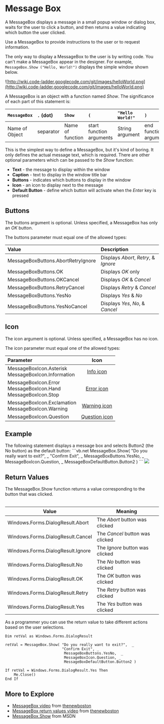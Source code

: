 # Message Box #

A MessageBox displays a message in a small popup window or dialog box,
waits for the user to click a button, and then
returns a value indicating which button the user clicked.

Use a MessageBox to provide instructions to the user or to request information.

The only way to display a MessageBox to the user is by writing code.
You can't make a MessageBox appear in the designer.
For example, `MessageBox.Show ("Hello, World!")` displays the simple window shown below.

![http://wiki.code-ladder.googlecode.com/git/images/helloWorld.png](http://wiki.code-ladder.googlecode.com/git/images/helloWorld.png)

A MessageBox is an object with a function named _Show_.
The significance of each part of this statement is:

| `MessageBox` | `.` (dot) | `Show` | `(` | `"Hello World!"` | `)` |
|:-------------|:----------|:-------|:----|:-----------------|:----|
| Name of Object | separator | Name of function | start function arguments | String argument | end function arguments |

This is the simplest way to define a MessageBox, but it's kind of boring.
It only defines the actual message text, which is required.
There are other optional parameters which can be passed to the _Show_ function:
  * **Text** - the message to display within the window
  * **Caption** - text to display in the window title bar
  * **Buttons** - indicates which buttons to display in the window
  * **Icon** - an icon to display next to the message
  * **Default Button** - define which button will activate when the _Enter_ key is pressed

## Buttons ##
The buttons argument is optional.
Unless specified, a MessageBox has only an _OK_ button.

The buttons parameter must equal one of the allowed types:

| **Value**                               | **Description** |
|:----------------------------------------|:----------------|
| MessageBoxButtons.AbortRetryIgnore    | Displays _Abort_, _Retry_, & _Ignore_   |
| MessageBoxButtons.OK                  | Displays _OK_ only   |
| MessageBoxButtons.OKCancel            | Displays _OK_ & _Cancel_   |
| MessageBoxButtons.RetryCancel         | Displays _Retry_ & _Cancel_   |
| MessageBoxButtons.YesNo               | Displays _Yes_ & _No_ |
| MessageBoxButtons.YesNoCancel         | Displays _Yes_, _No_, & _Cancel_ |


## Icon ##
The icon argument is optional.
Unless specified, a MessageBox has no icon.

The icon parameter must equal one of the allowed types:

| **Parameter**                            | **Icon** |
|:-----------------------------------------|:---------:|
| MessageBoxIcon.Asterisk  <br> MessageBoxIcon.Information  | [Info icon](images/iconInfo.png) |
| MessageBoxIcon.Error  <br> MessageBoxIcon.Hand <br> MessageBoxIcon.Stop | [Error icon](images/iconError.png) |
| MessageBoxIcon.Exclamation  <br> MessageBoxIcon.Warning   |[Warning icon](images/iconWarn.png) |
| MessageBoxIcon.Question | [Question icon](images/iconQuestion.png) |

<h2>Example</h2>
The following statement displays a message box and selects Button2 (the No button) as the default button:
```vb.net
MessageBox.Show( "Do you really want to exit?",  _
                 "Confirm Exit", _
                  MessageBoxButtons.YesNo,  _
                  MessageBoxIcon.Question, _
                  MessageBoxDefaultButton.Button2 )
```

<img src='http://wiki.code-ladder.googlecode.com/git/images/exitBox.png' />


<h2>Return Values</h2>

The MessageBox.Show function returns a value corresponding to the button that was clicked.<br>
<br>
<table><thead><th> <b>Value</b>                               </th><th> <b>Meaning</b> </th></thead><tbody>
<tr><td> Windows.Forms.DialogResult.Abort      </td><td> The <i>Abort</i> button was clicked </td></tr>
<tr><td> Windows.Forms.DialogResult.Cancel     </td><td> The <i>Cancel</i> button was clicked </td></tr>
<tr><td> Windows.Forms.DialogResult.Ignore     </td><td> The <i>Ignore</i> button was clicked </td></tr>
<tr><td> Windows.Forms.DialogResult.No         </td><td> The <i>No</i> button was clicked </td></tr>
<tr><td> Windows.Forms.DialogResult.OK         </td><td> The <i>OK</i> button was clicked </td></tr>
<tr><td> Windows.Forms.DialogResult.Retry      </td><td> The <i>Retry</i> button was clicked </td></tr>
<tr><td> Windows.Forms.DialogResult.Yes        </td><td> The <i>Yes</i> button was clicked </td></tr></tbody></table>

As a programmer you can use the return value to take different actions based on the user selections.
```vb.net
Dim retVal as Windows.Forms.DialogResult

retVal = MessageBox.Show( "Do you really want to exit?",  _
                          "Confirm Exit", _
                           MessageBoxButtons.YesNo,  _
                           MessageBoxIcon.Question, _
                           MessageBoxDefaultButton.Button2 )

If retVal = Windows.Forms.DialogResult.Yes Then
    Me.Close()
End If
```



<h2>More to Explore</h2>
<ul><li><a href='https://www.youtube.com/watch?v=Kcrt7cofpWY'>MessageBox video</a> from <a href='https://www.thenewboston.com/videos.php'>thenewboston</a>
</li><li><a href='https://www.youtube.com/watch?v=K37JMVKaVUw'>MessageBox return values video</a> from <a href='https://www.thenewboston.com/videos.php'>thenewboston</a>
</li><li><a href='https://msdn.microsoft.com/en-us/library/ctd56yay(v=vs.110).aspx'>MessageBox.Show</a> from MSDN
